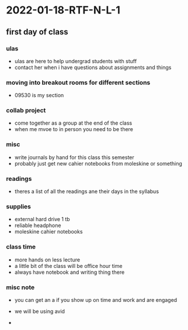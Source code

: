 # 2022-01-18-RTF-N-L-1
## first day of class

### ulas
- ulas are here to help undergrad students with stuff
- contact her when i have questions about assignments and things

### moving into breakout rooms for different sections
- 09530 is my section

### collab project
- come together as a group at the end of the class
- when me mvoe to in person you need to be there

### misc
- write journals by hand for this class this semester
- probably just get new cahier notebooks from moleskine or something

### readings
- theres a list of all the readings ane their days in the syllabus

### supplies
- external hard drive 1 tb
- reliable headphone
- moleskine cahier notebooks

### class time
- more hands on less lecture
- a little bit of the class will be office hour time
- always have notebook and writing thing there

### misc note
- you can get an a if you show up on time and work and are engaged
- we will be using avid


- 
